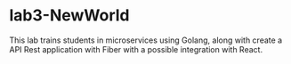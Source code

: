 # lab3-NewWorld
This lab trains students in microservices using Golang, along with create a API Rest application with Fiber with a possible integration with React.
